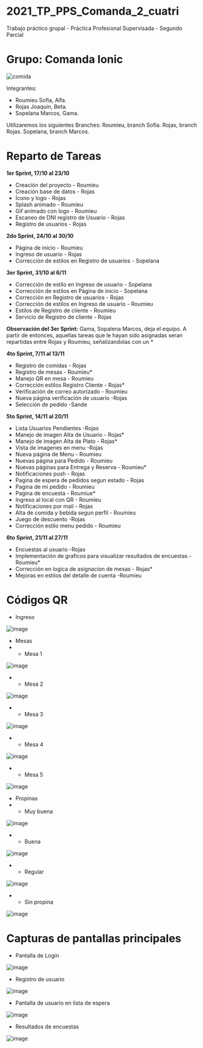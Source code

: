 # 2021_TP_PPS_Comanda_2_cuatri
Trabajo práctico grupal - Práctica Profesional Supervisada - Segundo Parcial

# Grupo: Comanda Ionic

![comida](https://user-images.githubusercontent.com/26911197/141680985-1c9a8a6b-4df3-478e-9a5c-13e4af0459b5.png)

Integrantes:
- Roumieu Sofia, Alfa.
- Rojas Joaquin, Beta.
- Sopelana Marcos, Gama. 

Utilizaremos los siguientes Branches:
Roumieu, branch Sofia.
Rojas, branch Rojas.
Sopelana, branch Marcos.


# Reparto de Tareas

<strong>1er Sprint, 17/10 al 23/10</strong>
- Creación del proyecto - Roumieu
- Creación base de datos - Rojas
- Ícono y logo - Rojas
- Splash animado - Roumieu
- Gif animado con logo - Roumieu
- Escaneo de DNI registro de Usuario - Rojas
- Registro de usuarios - Rojas


<strong>2do Sprint, 24/10 al 30/10</strong>
- Página de inicio - Roumieu
- Ingreso de usuario - Rojas
- Corrección de estilos en Registro de usuarios - Sopelana


<strong>3er Sprint, 31/10 al 6/11</strong>
- Corrección de estilo en Ingreso de usuario - Sopelana
- Corrección de estilos en Página de inicio - Sopelana
- Corrección en Registro de usuarios - Rojas
- Corrección de estilos en Ingreso de usuario - Roumieu
- Estilos de Registro de cliente - Roumieu
- Servicio de Registro de cliente - Rojas

<strong>Observación del 3er Sprint:</strong> Gama, Sopalena Marcos, deja el equipo. A partir de entonces, aquellas tareas que le hayan sido asignadas seran repartidas entre Rojas y Roumieu, señalizandolas con un *


<strong>4to Sprint, 7/11 al 13/11</strong>
- Registro de comidas - Rojas
- Registro de mesas - Roumieu*
- Manejo QR en mesa - Roumieu
- Corrección estilos Registro Cliente - Rojas*
- Verificación de correo autorizado - Roumieu
- Nueva página verificación de usuario -Rojas
- Selección de pedido -Sande


<strong>5to Sprint, 14/11 al 20/11</strong>
- Lista Usuarios Pendientes -Rojas
- Manejo de imagen Alta de Usuario - Rojas*
- Manejo de imagen Alta de Plato - Rojas*
- Vista de imagenes en menu -Rojas
- Nueva página de Menu - Roumieu
- Nuevas página para Pedido - Roumieu
- Nuevas páginas para Entrega y Reserva - Roumieu*
- Notificaciones push - Rojas
- Pagina de espera de pedidos segun estado - Rojas
- Pagina de mi pedido - Roumieu
- Pagina de encuesta - Roumiue*
- Ingreso al local con QR - Roumieu
- Notificaciones por mail - Rojas
- Alta de comida y bebida segun perfil - Roumieu
- Juego de descuento -Rojas
- Corrección estilo menu pedido - Roumieu

<strong>6to Sprint, 21/11 al 27/11</strong>
- Encuestas al usuario -Rojas
- Implementación de graficos para visualizar resultados de encuestas - Roumieu*
- Corrección en logica de asignacion de mesas - Rojas*
- Mejoras en estilos del detalle de cuenta -Roumieu



# Códigos QR

- Ingreso

 ![image](https://user-images.githubusercontent.com/26911197/143518174-36446c23-7346-4350-bcf5-7df4db6cf655.png)

- Mesas
- - Mesa 1

![image](https://user-images.githubusercontent.com/26911197/143518264-f4b2570b-4533-4532-aa9d-17f515d5cd45.png)

- - Mesa 2

![image](https://user-images.githubusercontent.com/26911197/143518282-1cafdf2a-2365-41da-babf-c1e13c33da59.png)

- - Mesa 3

![image](https://user-images.githubusercontent.com/26911197/143518315-74aa46c8-4a89-428d-9b72-d9935ee23360.png)

- - Mesa 4

![image](https://user-images.githubusercontent.com/26911197/143518339-2cd7c2eb-81a0-4894-87d2-4e408301fb0b.png)

- - Mesa 5

![image](https://user-images.githubusercontent.com/26911197/143518369-f948fbc8-181e-4dab-a8de-d2c96842c1e2.png)

- Propinas
- - Muy buena

![image](https://user-images.githubusercontent.com/26911197/143518599-9fc9d98f-9a38-455d-b09c-eba463093beb.png)

- - Buena

![image](https://user-images.githubusercontent.com/26911197/143518645-33f8e070-761a-4c5d-ba5f-e4f112044beb.png)

- - Regular

![image](https://user-images.githubusercontent.com/26911197/143518675-c13e2f9a-c1f6-4293-bcff-e37e8bf11cdd.png)

- - Sin propina

![image](https://user-images.githubusercontent.com/26911197/143518688-051c90eb-ada2-447a-9173-bc1e82c25f9a.png)


# Capturas de pantallas principales

- Pantalla de Login

![image](https://user-images.githubusercontent.com/26911197/143668626-68fb73e8-61aa-425e-9b42-0cfea30bab5d.png)


- Registro de usuario

![image](https://user-images.githubusercontent.com/26911197/143668648-1c955dfa-284c-4554-8d3e-fc8ee09f9dc5.png)

- Pantalla de usuario en lista de espera

![image](https://user-images.githubusercontent.com/26911197/143668719-a62e4881-d9ae-44e2-8b39-8a5a83ea9006.png)

- Resultados de encuestas

![image](https://user-images.githubusercontent.com/26911197/143668734-af76ffab-7ab6-41ef-a836-c9438bd29d3c.png)







